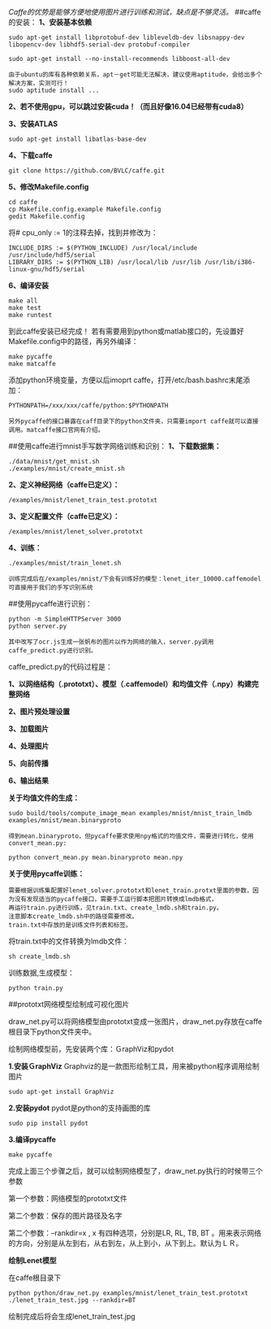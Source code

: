 *Caffe的优势是能够方便地使用图片进行训练和测试，缺点是不够灵活。*
##caffe的安装：
**1、安装基本依赖**

```
sudo apt-get install libprotobuf-dev libleveldb-dev libsnappy-dev libopencv-dev libhdf5-serial-dev protobuf-compiler
```

```
sudo apt-get install --no-install-recommends libboost-all-dev
```

	由于ubuntu的库有各种依赖关系，apt－get可能无法解决，建议使用aptitude，会给出多个解决方案，实测可行！
	sudo aptitude install ...

**2、若不使用gpu，可以跳过安装cuda！（而且好像16.04已经带有cuda8）**

**3、安装ATLAS**

```
sudo apt-get install libatlas-base-dev
```

**4、下载caffe**

```
git clone https://github.com/BVLC/caffe.git
```

**5、修改Makefile.config**

```
cd caffe
cp Makefile.config.example Makefile.config 
gedit Makefile.config
```

将# cpu_only := 1的注释去掉，找到并修改为：

```
INCLUDE_DIRS := $(PYTHON_INCLUDE) /usr/local/include /usr/include/hdf5/serial
LIBRARY_DIRS := $(PYTHON_LIB) /usr/local/lib /usr/lib /usr/lib/i386-linux-gnu/hdf5/serial
```

**6、编译安装**

```
make all
make test
make runtest
```

到此caffe安装已经完成！
若有需要用到python或matlab接口的，先设置好Makefile.config中的路径，再另外编译：

```
make pycaffe
make matcaffe
```

添加python环境变量，方便以后imoprt caffe，打开/etc/bash.bashrc末尾添加：

```
PYTHONPATH=/xxx/xxx/caffe/python:$PYTHONPATH
```

	另外pycaffe的接口暴露在caff目录下的python文件夹，只需要import caffe就可以直接调用。matcaffe接口官网有介绍。

##使用caffe进行mnist手写数字网络训练和识别：
**1、下载数据集：**

```
./data/mnist/get_mnist.sh
./examples/mnist/create_mnist.sh
```

**2、定义神经网络（caffe已定义）：**

```
/examples/mnist/lenet_train_test.prototxt
```

**3、定义配置文件（caffe已定义）：**

```
/examples/mnist/lenet_solver.prototxt
```

**4、训练：**

```
./examples/mnist/train_lenet.sh
```

	训练完成后在/examples/mnist/下会有训练好的模型：lenet_iter_10000.caffemodel可直接用于我们的手写识别系统

##使用pycaffe进行识别：

```
python -m SimpleHTTPServer 3000
python server.py
```

	其中改写了ocr.js生成一张帆布的图片以作为网络的输入，server.py调用caffe_predict.py进行识别。

caffe_predict.py的代码过程是：

**1、以网络结构（.prototxt）、模型（.caffemodel）和均值文件（.npy）构建完整网络**

**2、图片预处理设置**

**3、加载图片**

**4、处理图片**

**5、向前传播**

**6、输出结果**


**关于均值文件的生成：**

```
sudo build/tools/compute_image_mean examples/mnist/mnist_train_lmdb examples/mnist/mean.binaryproto
```
	得到mean.binaryproto，但pycaffe要求使用npy格式的均值文件，需要进行转化，使用convert_mean.py:

```
python convert_mean.py mean.binaryproto mean.npy
```
**关于使用pycaffe训练：**

	需要根据训练集配置好lenet_solver.prototxt和lenet_train.protxt里面的参数，因为没有发现适当的pycaffe接口，需要手工运行脚本把图片转换成lmdb格式，
	再运行train.py进行训练，见train.txt、create_lmdb.sh和train.py。
	注意脚本create_lmdb.sh中的路径需要修改。
	train.txt中存放的是训练文件列表和标签。

将train.txt中的文件转换为lmdb文件：
```
sh create_lmdb.sh
```
训练数据,生成模型：
```
python train.py
```
##prototxt网络模型绘制成可视化图片

draw_net.py可以将网络模型由prototxt变成一张图片，draw_net.py存放在caffe根目录下python文件夹中。

绘制网络模型前，先安装两个库：ＧraphViz和pydot

**1.安装ＧraphViz**
Graphviz的是一款图形绘制工具，用来被python程序调用绘制图片

    sudo apt-get install GraphViz

**2.安装pydot**
pydot是python的支持画图的库

    sudo pip install pydot

**3.编译pycaffe**

    make pycaffe

完成上面三个步骤之后，就可以绘制网络模型了，draw_net.py执行的时候带三个参数

第一个参数：网络模型的prototxt文件

第二个参数：保存的图片路径及名字

第二个参数：–rankdir=x , x 有四种选项，分别是LR, RL, TB, BT 。用来表示网络的方向，分别是从左到右，从右到左，从上到小，从下到上。默认为ＬＲ。

**绘制Lenet模型**

在caffe根目录下

    python python/draw_net.py examples/mnist/lenet_train_test.prototxt ./lenet_train_test.jpg --rankdir=BT

绘制完成后将会生成lenet_train_test.jpg
